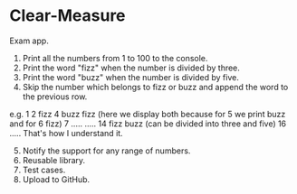 Clear-Measure
=============

Exam app.

1. Print all the numbers from 1 to 100 to the console.
2. Print the word "fizz" when the number is divided by three.
3. Print the word "buzz" when the number is divided by five.
4. Skip the number which belongs to fizz or buzz and append the word to the previous row.

e.g.
1
2 fizz
4 buzz fizz (here we display both because for 5 we print buzz and for 6 fizz)
7
.....
.....
14 fizz buzz (can be divided into three and five)
16
.....
That's how I understand it.

5. Notify the support for any range of numbers.
6. Reusable library.
7. Test cases.
8. Upload to GitHub.
